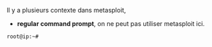 
Il y a plusieurs contexte dans metasploit, 
- **regular command prompt**, on ne peut pas utiliser metasploit ici.

```shell
root@ip:~#
```

